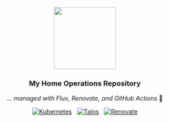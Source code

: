 <div align="center">

<img src="https://i.imgur.com/p1RzXjQ.png" align="center" width="144px" height="144px"/>

### My Home Operations Repository

_... managed with Flux, Renovate, and GitHub Actions_ 🤖

</div>

<div align="center">

[![Kubernetes](https://img.shields.io/badge/dynamic/yaml?url=https%3A%2F%2Fraw.githubusercontent.com%2Fblthazr%2Farea0%2Fmain%2Finfrastructure%2Ftalos%2Ftalconfig.yaml&query=%24.kubernetesVersion&style=for-the-badge&logo=kubernetes&logoColor=white&label=%20)](https://kubernetes.io)&nbsp;&nbsp;
[![Talos](https://img.shields.io/badge/dynamic/yaml?url=https%3A%2F%2Fraw.githubusercontent.com%2Fblthazr%2Farea0%2Fmain%2Finfrastructure%2Ftalos%2Ftalconfig.yaml&query=%24.talosVersion&style=for-the-badge&logo=talos&logoColor=white&label=%20)](https://siderolabs.com/)&nbsp;&nbsp;
[![Renovate](https://img.shields.io/github/actions/workflow/status/blthazr/area0/renovate.yaml?branch=main&label=&logo=renovatebot&style=for-the-badge&color=blue)](https://github.com/blthazr/area0/actions/workflows/renovate.yaml)

</div>
